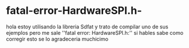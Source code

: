 # fatal-error-HardwareSPI.h-
hola estoy utilisando la libreria Sdfat y trato de compilar uno de sus ejemplos pero me sale ''fatal error: HardwareSPI.h:''  si hables sabe como corregir esto se lo agradeceria muchicimo
